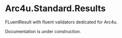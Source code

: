 # Arc4u.Standard.Results

FLuentResult with fluent validators dedicated for Arc4u.

Documentation is under construction.
